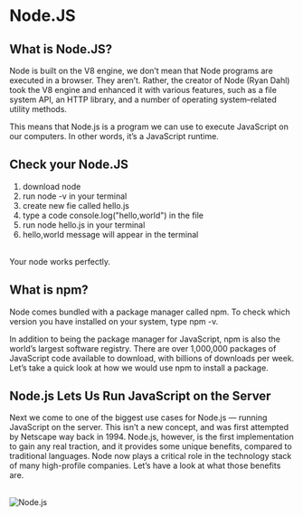 # Node.JS

## What is Node.JS?
 Node is built on the V8 engine, we don’t mean that Node programs are executed in a browser. They aren’t. Rather, the creator of Node (Ryan Dahl) took the V8 engine and enhanced it with various features, such as a file system API, an HTTP library, and a number of operating system–related utility methods.

 This means that Node.js is a program we can use to execute JavaScript on our computers. In other words, it’s a JavaScript runtime.

##  Check your Node.JS
1. download node 
2. run node -v in your terminal
3. create new fie called hello.js
4. type a code console.log("hello,world") in the file
5. run node hello.js in your terminal
6. hello,world message will appear in the terminal
<br>
Your node works perfectly.

## What is npm?
 Node comes bundled with a package manager called npm. To check which version you have installed on your system, type npm -v.

 In addition to being the package manager for JavaScript, npm is also the world’s largest software registry. There are over 1,000,000 packages of JavaScript code available to download, with billions of downloads per week. Let’s take a quick look at how we would use npm to install a package.

## Node.js Lets Us Run JavaScript on the Server
 Next we come to one of the biggest use cases for Node.js — running JavaScript on the server. This isn’t a new concept, and was first attempted by Netscape way back in 1994. Node.js, however, is the first implementation to gain any real traction, and it provides some unique benefits, compared to traditional languages. Node now plays a critical role in the technology stack of many high-profile companies. Let’s have a look at what those benefits are.    
 <br>
 
 ![Node.js](https://uploads.sitepoint.com/wp-content/uploads/2012/10/1516152673node_event_loop.png)